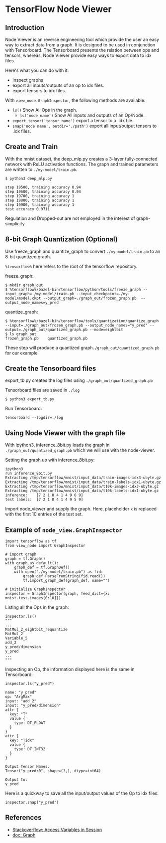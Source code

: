 # TensorFlow Node Viewer
## Introduction
  
  Node Viewer is an reverse engineering tool which provide the user an easy way to extract data from a graph. It is designed to be used in conjunction with Tensorboard. The Tensorboard presents the relation between ops and tensors, whereas, Node Viewer provide easy ways to export data to idx files.
  
  Here's what you can do with it:
  - inspect graphs
  - export all inputs/outputs of an op to idx files.
  - export tensors to idx files.
  
  
With `view_node.GraphInspector`, the following methods are available:
  - `ls()` Show All Ops in the graph.
    - `ls('node name')` Show All inputs and outputs of an Op/Node.
  - `export_tensor('tensor name')` export a tensor to a .idx file.
  - `snap('node name', outdir='./path')` export all input/output tensors to .idx files.

## Create and Train

With the mnist dataset, the deep_mlp.py creates a 3-layer fully-connected network with ReLU activation functions. The graph and trained parameters are written to `./my-model/train.pb`.

```
$ python3 deep_mlp.py

step 19500, training accuracy 0.94
step 19600, training accuracy 0.94
step 19700, training accuracy 1
step 19800, training accuracy 1
step 19900, training accuracy 1
test accuracy 0.9711

```
Regulation and Dropped-out are not employed in the interest of graph-simplicity

## 8-bit Graph Quantization (Optional)
Use freeze_graph and quantize_graph to convert `./my-model/train.pb` to an 8-bit quantized graph.

`%tensorflow%` here refers to the root of the tensorflow repository.

freeze_graph:
```
$ mkdir graph_out
$ %tensorflow%/bazel-bin/tensorflow/python/tools/freeze_graph --input_graph=./my-model/train.pb --input_checkpoint=./my-model/model.ckpt --output_graph=./graph_out/frozen_graph.pb  --output_node_names=y_pred
```

quantize_graph:
```
$ %tensorflow%/bazel-bin/tensorflow/tools/quantization/quantize_graph --input=./graph_out/frozen_graph.pb --output_node_names="y_pred" --output=./graph_out/quantized_graph.pb --mode=eightbit
$ ls graph_out
frozen_graph.pb    quantized_graph.pb
```
These step will produce a quantized graph`./graph_out/quantized_graph.pb` for our example

## Create the Tensorboard files

export_tb.py creates the log files using `./graph_out/quantized_graph.pb`

Tensorboard files are saved in `./log`
```
$ python3 export_tb.py
```

Run Tensorboard:
```
tensorboard --logdir=./log
```

## Using Node Viewer with the graph file

With ipython3, inference_8bit.py loads the graph in `./graph_out/quantized_graph.pb` which we will use with the node-viewer.

Setting the graph up with inference_8bit.py:

```
ipython3
run inference_8bit.py
Extracting /tmp/tensorflow/mnist/input_data/train-images-idx3-ubyte.gz
Extracting /tmp/tensorflow/mnist/input_data/train-labels-idx1-ubyte.gz
Extracting /tmp/tensorflow/mnist/input_data/t10k-images-idx3-ubyte.gz
Extracting /tmp/tensorflow/mnist/input_data/t10k-labels-idx1-ubyte.gz
inference:    [7 2 1 0 4 1 4 9 6 9]
test labels:  [7 2 1 0 4 1 4 9 5 9]
```
Import node_viewer and supply the graph. Here, placeholder `x` is replaced with the first 10 entries of the test set.

## Example of `node_view.GraphInspector`

```
import tensorflow as tf
from view_node import GraphInspector

# import graph
graph = tf.Graph()
with graph.as_default():
    graph_def = tf.GraphDef()
    with open("./my-model/train.pb") as fid:
        graph_def.ParseFromString(fid.read())
        tf.import_graph_def(graph_def, name="")

# initialize GraphInspector
inspector = GraphInspector(graph, feed_dict={x: mnist.test.images[0:10]})
```

Listing all the Ops in the graph:
```
inspector.ls()
"""
...
MatMul_2_eightbit_requantize
MatMul_2
Variable_5
add_2
y_pred/dimension
y_pred
...
"""
```

Inspecting an Op, the information displayed here is the same in Tensorboard:

```
inspector.ls("y_pred")

name: "y_pred"
op: "ArgMax"
input: "add_2"
input: "y_pred/dimension"
attr {
  key: "T"
  value {
    type: DT_FLOAT
  }
}
attr {
  key: "Tidx"
  value {
    type: DT_INT32
  }
}

Output Tensor Names:
Tensor("y_pred:0", shape=(?,), dtype=int64)

Output to:
y_pred
```

Here is a quickway to save all the input/output values of the Op to idx files:
```
inspector.snap("y_pred")
```

## References

- [Stackoverflow: Access Variables in Session](https://stackoverflow.com/questions/28616512/can-a-python-script-access-variables-defined-in-an-interactive-session)
- [doc: Graph](https://www.tensorflow.org/api_docs/python/tf/Graph)